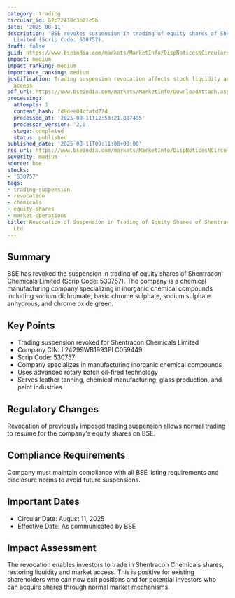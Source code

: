```yaml
---
category: trading
circular_id: 62b72410c3b21c5b
date: '2025-08-11'
description: 'BSE revokes suspension in trading of equity shares of Shentracon Chemicals
  Limited (Scrip Code: 530757).'
draft: false
guid: https://www.bseindia.com/markets/MarketInfo/DispNoticesNCirculars.aspx?Noticeid={32D0C684-290B-4121-B4E0-C82B640CB90B}&noticeno=20250811-12&dt=08/11/2025&icount=12&totcount=42&flag=0
impact: medium
impact_ranking: medium
importance_ranking: medium
justification: Trading suspension revocation affects stock liquidity and investor
  access
pdf_url: https://www.bseindia.com/markets/MarketInfo/DownloadAttach.aspx?id=20250811-12&attachedId=9cbc8a5d-7b88-43c5-a94d-541ceb9bbcb5
processing:
  attempts: 1
  content_hash: fd9dee04cfafd77d
  processed_at: '2025-08-11T12:53:21.887485'
  processor_version: '2.0'
  stage: completed
  status: published
published_date: '2025-08-11T09:11:08+00:00'
rss_url: https://www.bseindia.com/markets/MarketInfo/DispNoticesNCirculars.aspx?Noticeid={32D0C684-290B-4121-B4E0-C82B640CB90B}&noticeno=20250811-12&dt=08/11/2025&icount=12&totcount=42&flag=0
severity: medium
source: bse
stocks:
- '530757'
tags:
- trading-suspension
- revocation
- chemicals
- equity-shares
- market-operations
title: Revocation of Suspension in Trading of Equity Shares of Shentracon Chemicals
  Ltd
---
```


## Summary

BSE has revoked the suspension in trading of equity shares of Shentracon Chemicals Limited (Scrip Code: 530757). The company is a chemical manufacturing company specializing in inorganic chemical compounds including sodium dichromate, basic chrome sulphate, sodium sulphate anhydrous, and chrome oxide green.

## Key Points

- Trading suspension revoked for Shentracon Chemicals Limited
- Company CIN: L24299WB1993PLC059449
- Scrip Code: 530757
- Company specializes in manufacturing inorganic chemical compounds
- Uses advanced rotary batch oil-fired technology
- Serves leather tanning, chemical manufacturing, glass production, and paint industries

## Regulatory Changes

Revocation of previously imposed trading suspension allows normal trading to resume for the company's equity shares on BSE.

## Compliance Requirements

Company must maintain compliance with all BSE listing requirements and disclosure norms to avoid future suspensions.

## Important Dates

- Circular Date: August 11, 2025
- Effective Date: As communicated by BSE

## Impact Assessment

The revocation enables investors to trade in Shentracon Chemicals shares, restoring liquidity and market access. This is positive for existing shareholders who can now exit positions and for potential investors who can acquire shares through normal market mechanisms.
